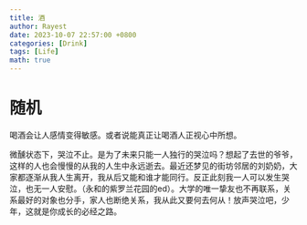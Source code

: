 ```yaml
---
title: 酒
author: Rayest
date: 2023-10-07 22:57:00 +0800
categories: [Drink]
tags: [Life]
math: true
---
```


# 随机

喝酒会让人感情变得敏感。或者说能真正让喝酒人正视心中所想。

微醺状态下，哭泣不止。是为了未来只能一人独行的哭泣吗？想起了去世的爷爷，这样的人也会慢慢的从我的人生中永远逝去。最近还梦见的街坊邻居的刘奶奶，大家都逐渐从我人生离开，我从后又能和谁才能同行。反正此刻我一人可以发生哭泣，也无一人安慰。（永和的紫罗兰花园的ed）。大学的唯一挚友也不再联系，关系最好的对象也分手，家人也断绝关系，我从此又要何去何从！放声哭泣吧，少年，这就是你成长的必经之路。